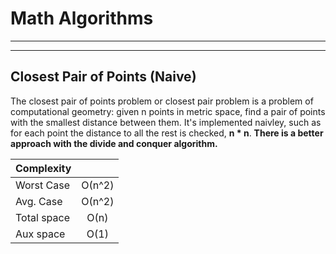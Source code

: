 Math Algorithms
====================
-------
-------

Closest Pair of Points (Naive)
---------------------
The closest pair of points problem or closest pair problem is a problem of computational geometry: given n points in metric space, find a pair of points with the smallest distance between them. 
It's implemented naivley, such as for each point the distance to all the rest is checked, **n * n**.
**There is a better approach with the divide and conquer algorithm.**


|Complexity|            |
|----------|:-------------:|
| Worst Case |  О(n^2)  |
| Avg. Case |  О(n^2)  |
| Total space |  О(n)  |
| Aux space |  О(1)  |

